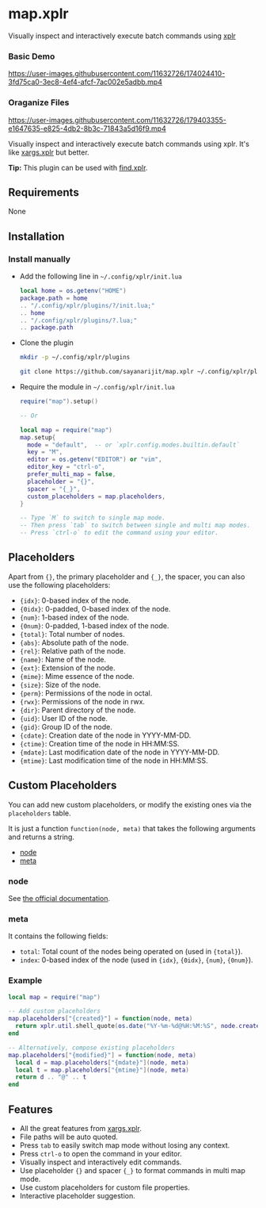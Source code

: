 # map.xplr

Visually inspect and interactively execute batch commands using [xplr](https://xplr.dev)

### Basic Demo

https://user-images.githubusercontent.com/11632726/174024410-3fd75ca0-3ec8-4ef4-afcf-7ac002e5adbb.mp4

### Oraganize Files

https://user-images.githubusercontent.com/11632726/179403355-e1647635-e825-4db2-8b3c-71843a5d16f9.mp4

Visually inspect and interactively execute batch commands using xplr.
It's like [xargs.xplr](https://github.com/sayanarijit/xargs.xplr) but better.

**Tip:** This plugin can be used with [find.xplr](https://github.com/sayanarijit/find.xplr).

## Requirements

None

## Installation

### Install manually

- Add the following line in `~/.config/xplr/init.lua`

  ```lua
  local home = os.getenv("HOME")
  package.path = home
  .. "/.config/xplr/plugins/?/init.lua;"
  .. home
  .. "/.config/xplr/plugins/?.lua;"
  .. package.path
  ```

- Clone the plugin

  ```bash
  mkdir -p ~/.config/xplr/plugins

  git clone https://github.com/sayanarijit/map.xplr ~/.config/xplr/plugins/map
  ```

- Require the module in `~/.config/xplr/init.lua`

  ```lua
  require("map").setup()

  -- Or

  local map = require("map")
  map.setup{
    mode = "default",  -- or `xplr.config.modes.builtin.default`
    key = "M",
    editor = os.getenv("EDITOR") or "vim",
    editor_key = "ctrl-o",
    prefer_multi_map = false,
    placeholder = "{}",
    spacer = "{_}",
    custom_placeholders = map.placeholders,
  }

  -- Type `M` to switch to single map mode.
  -- Then press `tab` to switch between single and multi map modes.
  -- Press `ctrl-o` to edit the command using your editor.
  ```

## Placeholders

Apart from `{}`, the primary placeholder and `{_}`, the spacer, you can also use the following placeholders:

- `{idx}`: 0-based index of the node.
- `{0idx}`: 0-padded, 0-based index of the node.
- `{num}`: 1-based index of the node.
- `{0num}`: 0-padded, 1-based index of the node.
- `{total}`: Total number of nodes.
- `{abs}`: Absolute path of the node.
- `{rel}`: Relative path of the node.
- `{name}`: Name of the node.
- `{ext}`: Extension of the node.
- `{mime}`: Mime essence of the node.
- `{size}`: Size of the node.
- `{perm}`: Permissions of the node in octal.
- `{rwx}`: Permissions of the node in rwx.
- `{dir}`: Parent directory of the node.
- `{uid}`: User ID of the node.
- `{gid}`: Group ID of the node.
- `{cdate}`: Creation date of the node in YYYY-MM-DD.
- `{ctime}`: Creation time of the node in HH:MM:SS.
- `{mdate}`: Last modification date of the node in YYYY-MM-DD.
- `{mtime}`: Last modification time of the node in HH:MM:SS.

## Custom Placeholders

You can add new custom placeholders, or modify the existing ones via the `placeholders` table.

It is just a function `function(node, meta)` that takes the following arguments and returns a string.

- [node](#node)
- [meta](#meta)

### node

See [the official documentation](https://xplr.dev/en/lua-function-calls#node).

### meta

It contains the following fields:

- `total`: Total count of the nodes being operated on (used in `{total}`).
- `index`: 0-based index of the node (used in `{idx}`, `{0idx}`, `{num}`, `{0num}`).

### Example

```lua
local map = require("map")

-- Add custom placeholders
map.placeholders["{created}"] = function(node, meta)
  return xplr.util.shell_quote(os.date("%Y-%m-%d@%H:%M:%S", node.created / 1000000000))
end

-- Alternatively, compose existing placeholders
map.placeholders["{modified}"] = function(node, meta)
  local d = map.placeholders["{mdate}"](node, meta)
  local t = map.placeholders["{mtime}"](node, meta)
  return d .. "@" .. t
end
```

## Features

- All the great features from [xargs.xplr](https://github.com/sayanarijit/xargs.xplr).
- File paths will be auto quoted.
- Press `tab` to easily switch map mode without losing any context.
- Press `ctrl-o` to open the command in your editor.
- Visually inspect and interactively edit commands.
- Use placeholder `{}` and spacer `{_}` to format commands in multi map mode.
- Use custom placeholders for custom file properties.
- Interactive placeholder suggestion.
